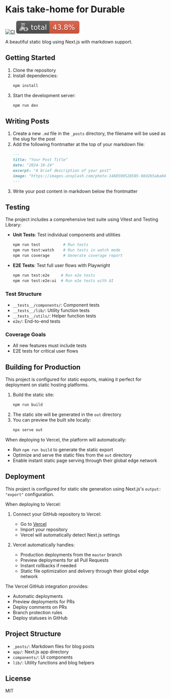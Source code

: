 # Kais take-home for Durable

[![CI](https://github.com/KaisSalha/Durable/actions/workflows/ci.yml/badge.svg)](https://github.com/KaisSalha/Durable/actions/workflows/ci.yml)
![Coverage](./badges/coverage-total.svg)

A beautiful static blog using Next.js with markdown support.

## Getting Started

1. Clone the repository
2. Install dependencies:
    ```bash
    npm install
    ```
3. Start the development server:
    ```bash
    npm run dev
    ```

## Writing Posts

1. Create a new `.md` file in the `_posts` directory, the filename will be used as the slug for the post
2. Add the following frontmatter at the top of your markdown file:
    ```markdown
    ---
    title: "Your Post Title"
    date: "2024-10-24"
    excerpt: "A brief description of your post"
    image: "https://images.unsplash.com/photo-1488590528505-98d2b5aba04b?q=80&w=2070&auto=format&fit=crop"
    ---
    ```
3. Write your post content in markdown below the frontmatter

## Testing

The project includes a comprehensive test suite using Vitest and Testing Library:

-   **Unit Tests**: Test individual components and utilities

    ```bash
    npm run test          # Run tests
    npm run test:watch    # Run tests in watch mode
    npm run coverage      # Generate coverage report
    ```

-   **E2E Tests**: Test full user flows with Playwright
    ```bash
    npm run test:e2e     # Run e2e tests
    npm run test:e2e:ui  # Run e2e tests with UI
    ```

### Test Structure

-   `__tests__/components/`: Component tests
-   `__tests__/lib/`: Utility function tests
-   `__tests__/utils/`: Helper function tests
-   `e2e/`: End-to-end tests

### Coverage Goals

-   All new features must include tests
-   E2E tests for critical user flows

## Building for Production

This project is configured for static exports, making it perfect for deployment on static hosting platforms.

1. Build the static site:
    ```bash
    npm run build
    ```
2. The static site will be generated in the `out` directory
3. You can preview the built site locally:
    ```bash
    npx serve out
    ```

When deploying to Vercel, the platform will automatically:

-   Run `npm run build` to generate the static export
-   Optimize and serve the static files from the `out` directory
-   Enable instant static page serving through their global edge network

## Deployment

This project is configured for static site generation using Next.js's `output: "export"` configuration.

When deploying to Vercel:

1. Connect your GitHub repository to Vercel:

    - Go to [Vercel](https://vercel.com)
    - Import your repository
    - Vercel will automatically detect Next.js settings

2. Vercel automatically handles:
    - Production deployments from the `master` branch
    - Preview deployments for all Pull Requests
    - Instant rollbacks if needed
    - Static file optimization and delivery through their global edge network

The Vercel GitHub integration provides:

-   Automatic deployments
-   Preview deployments for PRs
-   Deploy comments on PRs
-   Branch protection rules
-   Deploy statuses in GitHub

## Project Structure

-   `_posts/`: Markdown files for blog posts
-   `app/`: Next.js app directory
-   `components/`: UI components
-   `lib/`: Utility functions and blog helpers

## License

MIT
